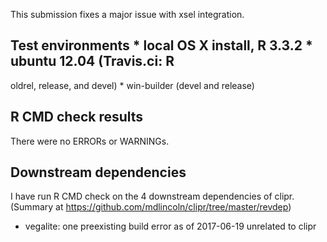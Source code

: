 This submission fixes a major issue with xsel integration.

## Test environments * local OS X install, R 3.3.2 * ubuntu 12.04 (Travis.ci: R
oldrel, release, and devel) * win-builder (devel and release)

## R CMD check results

There were no ERRORs or WARNINGs.

## Downstream dependencies

I have run R CMD check on the 4 downstream dependencies of clipr. (Summary at
<https://github.com/mdlincoln/clipr/tree/master/revdep>)

* vegalite: one preexisting build error as of 2017-06-19 unrelated to
clipr
